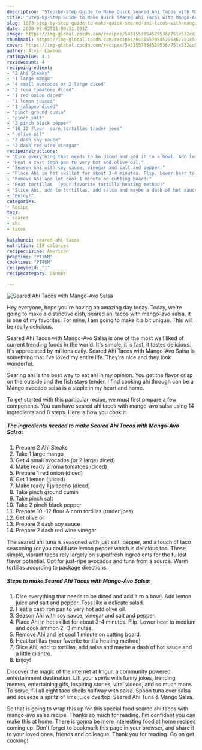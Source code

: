 ```yaml
---
description: "Step-by-Step Guide to Make Quick Seared Ahi Tacos with Mango-Avo Salsa"
title: "Step-by-Step Guide to Make Quick Seared Ahi Tacos with Mango-Avo Salsa"
slug: 1073-step-by-step-guide-to-make-quick-seared-ahi-tacos-with-mango-avo-salsa
date: 2020-05-02T11:09:31.991Z
image: https://img-global.cpcdn.com/recipes/5431557054529536/751x532cq70/seared-ahi-tacos-with-mango-avo-salsa-recipe-main-photo.jpg
thumbnail: https://img-global.cpcdn.com/recipes/5431557054529536/751x532cq70/seared-ahi-tacos-with-mango-avo-salsa-recipe-main-photo.jpg
cover: https://img-global.cpcdn.com/recipes/5431557054529536/751x532cq70/seared-ahi-tacos-with-mango-avo-salsa-recipe-main-photo.jpg
author: Alvin Lawson
ratingvalue: 4.1
reviewcount: 4
recipeingredient:
- "2 Ahi Steaks"
- "1 large mango"
- "4 small avocados or 2 large diced"
- "2 roma tomatoes diced"
- "1 red onion diced"
- "1 lemon juiced"
- "1 jalapeo diced"
- "pinch ground cumin"
- "pinch salt"
- "2 pinch black pepper"
- "10 12 flour  corn tortillas trader joes"
- " olive oil"
- "2 dash soy sauce"
- "2 dash red wine vinegar"
recipeinstructions:
- "Dice everything that needs to be diced and add it to a bowl. Add lemon juice and salt and pepper. Toss like a delicate salad."
- "Heat a cast iron pan to very hot add olive oil."
- "Season Ahi with soy sauce, vinegar and salt and pepper."
- "Place Ahi in hot skillet for about 3-4 minutes. Flip. Lower hear to medium and cook ammon 2 -3 minutes."
- "Remove Ahi and let cool 1 minute on cutting board."
- "Heat tortillas  (your favorite tortilla heating method)"
- "Slice Ahi, add to tortillas, add salsa and maybe a dash of hot sauce and a little cilantro."
- "Enjoy!"
categories:
- Recipe
tags:
- seared
- ahi
- tacos

katakunci: seared ahi tacos 
nutrition: 119 calories
recipecuisine: American
preptime: "PT16M"
cooktime: "PT46M"
recipeyield: "1"
recipecategory: Dinner

---
```



![Seared Ahi Tacos with Mango-Avo Salsa](https://img-global.cpcdn.com/recipes/5431557054529536/751x532cq70/seared-ahi-tacos-with-mango-avo-salsa-recipe-main-photo.jpg)

Hey everyone, hope you're having an amazing day today. Today, we're going to make a distinctive dish, seared ahi tacos with mango-avo salsa. It is one of my favorites. For mine, I am going to make it a bit unique. This will be really delicious.

Seared Ahi Tacos with Mango-Avo Salsa is one of the most well liked of current trending foods in the world. It's simple, it is fast, it tastes delicious. It's appreciated by millions daily. Seared Ahi Tacos with Mango-Avo Salsa is something that I've loved my entire life. They're nice and they look wonderful.

Searing ahi is the best way to eat ahi in my opinion. You get the flavor crisp on the outside and the fish stays tender. I find cooking ahi through can be a Mango avocado salsa is a staple in my heart and home.


To get started with this particular recipe, we must first prepare a few components. You can have seared ahi tacos with mango-avo salsa using 14 ingredients and 8 steps. Here is how you cook it.

<!--inarticleads1-->

##### The ingredients needed to make Seared Ahi Tacos with Mango-Avo Salsa:

1. Prepare 2 Ahi Steaks
1. Take 1 large mango
1. Get 4 small avocados (or 2 large) diced)
1. Make ready 2 roma tomatoes (diced)
1. Prepare 1 red onion (diced)
1. Get 1 lemon (juiced)
1. Make ready 1 jalapeño (diced)
1. Take pinch ground cumin
1. Take pinch salt
1. Take 2 pinch black pepper
1. Prepare 10 -12 flour &amp; corn tortillas (trader joes)
1. Get  olive oil
1. Prepare 2 dash soy sauce
1. Prepare 2 dash red wine vinegar


The seared ahi tuna is seasoned with just salt, pepper, and a touch of taco seasoning (or you could use lemon pepper which is delicious too. These simple, vibrant tacos rely largely on superfresh ingredients for the fullest flavor potential. Opt for just-ripe avocados and tuna from a source. Warm tortillas according to package directions. 

<!--inarticleads2-->

##### Steps to make Seared Ahi Tacos with Mango-Avo Salsa:

1. Dice everything that needs to be diced and add it to a bowl. Add lemon juice and salt and pepper. Toss like a delicate salad.
1. Heat a cast iron pan to very hot add olive oil.
1. Season Ahi with soy sauce, vinegar and salt and pepper.
1. Place Ahi in hot skillet for about 3-4 minutes. Flip. Lower hear to medium and cook ammon 2 -3 minutes.
1. Remove Ahi and let cool 1 minute on cutting board.
1. Heat tortillas  (your favorite tortilla heating method)
1. Slice Ahi, add to tortillas, add salsa and maybe a dash of hot sauce and a little cilantro.
1. Enjoy!


Discover the magic of the internet at Imgur, a community powered entertainment destination. Lift your spirits with funny jokes, trending memes, entertaining gifs, inspiring stories, viral videos, and so much more. To serve, fill all eight taco shells halfway with salsa. Spoon tuna over salsa and squeeze a spritz of lime juice overtop. Seared Ahi Tuna &amp; Mango Salsa. 

So that is going to wrap this up for this special food seared ahi tacos with mango-avo salsa recipe. Thanks so much for reading. I'm confident you can make this at home. There is gonna be more interesting food at home recipes coming up. Don't forget to bookmark this page in your browser, and share it to your loved ones, friends and colleague. Thank you for reading. Go on get cooking!
